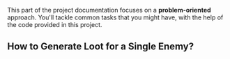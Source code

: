 This part of the project documentation focuses on a
**problem-oriented** approach. You'll tackle common
tasks that you might have, with the help of the code
provided in this project.

## How to Generate Loot for a Single Enemy?

